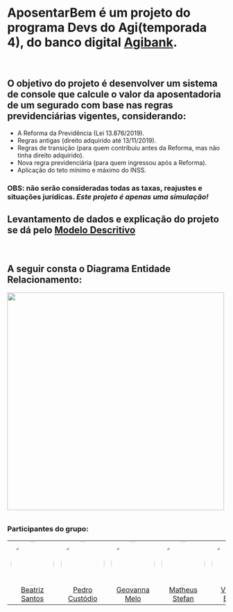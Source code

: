 # AposentarBem é um projeto do programa Devs do Agi(temporada 4), do banco digital [Agibank](https://www.linkedin.com/company/agibank/posts/?feedView=all).
<br>

## O objetivo do projeto é desenvolver um sistema de console que calcule o valor da aposentadoria de um segurado com base nas regras previdenciárias vigentes, considerando:

- A Reforma da Previdência (Lei 13.876/2019).
- Regras antigas (direito adquirido até 13/11/2019).
- Regras de transição (para quem contribuiu antes da Reforma, mas não tinha direito adquirido).
- Nova regra previdenciária (para quem ingressou após a Reforma).
- Aplicação do teto mínimo e máximo do INSS.
### OBS: não serão consideradas todas as taxas, reajustes e situações jurídicas. _Este projeto é apenas uma simulação!_

## Levantamento de dados e explicação do projeto se dá pelo [Modelo Descritivo](https://github.com/programaagibank/AposentarBem/blob/main/ModeloDescritivo.pdf)
<br>

## A seguir consta o Diagrama Entidade Relacionamento:
<div>
  <img src="https://github.com/programaagibank/AposentarBem/blob/main/misc/Modelo%20conceitualAtualizado.drawio%20(1).png" width="500" height="500" style="margin-bottom: 10px;">
</div>

### Participantes do grupo:
<table>
  <tr>
    <td align="center">
      <img src="https://github.com/beatrizalsilva.png" width="100" height="100" style="border-radius: 50%;">
      <br>
      <a href="https://github.com/beatrizalsilva">Beatriz Santos</a>
    </td>
    <td align="center">
      <img src="https://github.com/cuztodio.png" width="100" height="100" style="border-radius: 50%;">
      <br>
      <a href="https://github.com/cuztodio">Pedro Custódio</a>
    </td>
    <td align="center">
      <img src="https://github.com/geovanna67.png" width="100" height="100" style="border-radius: 50%;">
      <br>
      <a href="https://github.com/geovanna67">Geovanna Melo</a>
    </td>
    <td align="center">
      <img src="https://github.com/MatheusStefan.png" width="100" height="100" style="border-radius: 50%;">
      <br>
      <a href="https://github.com/MatheusStefan">Matheus Stefan</a>
    </td>
    <td align="center">
      <img src="https://github.com/ViniBuzzo.png" width="100" height="100" style="border-radius: 50%;">
      <br>
      <a href="https://github.com/ViniBuzzo">Vinícius Buzzo</a>
    </td>
  </tr>
</table>
